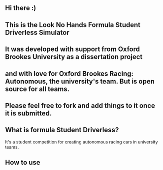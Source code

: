 ## Hi there :) 
## This is the Look No Hands Formula Student Driverless Simulator
## It was developed with support from Oxford Brookes University as a dissertation project 
## and with love for Oxford Brookes Racing: Autonomous, the university's team. But is open source for all teams.
## Please feel free to fork and add things to it once it is submitted. 

## What is formula Student Driverless?
It's a student competition for creating autonomous racing cars in university teams. 

## How to use

<!--

**Here are some ideas to get you started:**

🙋‍♀️ A short introduction - what is your organization all about?
🌈 Contribution guidelines - how can the community get involved?
👩‍💻 Useful resources - where can the community find your docs? Is there anything else the community should know?
🍿 Fun facts - what does your team eat for breakfast?
🧙 Remember, you can do mighty things with the power of [Markdown](https://docs.github.com/github/writing-on-github/getting-started-with-writing-and-formatting-on-github/basic-writing-and-formatting-syntax)
-->
